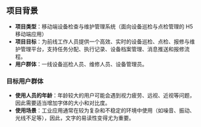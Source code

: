 ## 项目背景

-   **项目类型**：移动端设备检查与维护管理系统（面向设备巡检与点检管理的 H5 移动端应用）
-   **项目目标**：为前线工作人员提供一个高效、实时的设备巡检、点检、报修与维护管理平台，支持任务分配、执行记录、设备档案管理、消息推送和报修流程。
-   **用户群体**：一线设备巡检人员、维修人员、设备管理员。

### **目标用户群体**

-   **使用人员的年龄**：年龄较大的用户可能会遇到视力疲劳、远视、近视等问题，因此需要适当增加字体的大小和对比度。
-   **使用场景**：工业应用通常在较为复杂和不稳定的环境中使用（如噪音、振动、光线不足等），因此，文字的易读性变得尤为重要。
